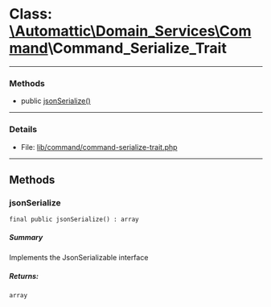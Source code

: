 # Class: [\Automattic](../namespaces/automattic.md)[\Domain_Services](../namespaces/automattic-domain-services.md)[\Command](../namespaces/automattic-domain-services-command.md)\Command_Serialize_Trait


---

### Methods

* public [jsonSerialize()](#method_jsonSerialize)

---

### Details

* File: [lib/command/command-serialize-trait.php](../../lib/command/command-serialize-trait.php)

---

## Methods

<a id="method_jsonSerialize"></a>
### jsonSerialize

```
final public jsonSerialize() : array
```

##### Summary

Implements the JsonSerializable interface

##### Returns:

```
array
```
